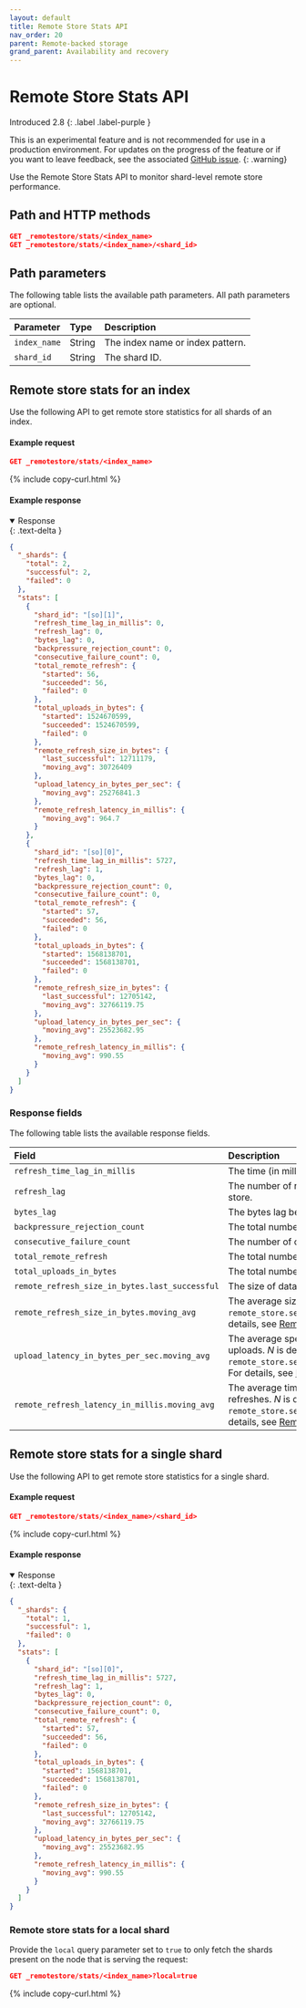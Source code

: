 ```yaml
---
layout: default
title: Remote Store Stats API 
nav_order: 20
parent: Remote-backed storage
grand_parent: Availability and recovery
---
```


# Remote Store Stats API
Introduced 2.8
{: .label .label-purple }

This is an experimental feature and is not recommended for use in a production environment. For updates on the progress of the feature or if you want to leave feedback, see the associated [GitHub issue](https://github.com/opensearch-project/OpenSearch/issues/1968).
{: .warning}

Use the Remote Store Stats API to monitor shard-level remote store performance.

## Path and HTTP methods

```json
GET _remotestore/stats/<index_name>
GET _remotestore/stats/<index_name>/<shard_id>
```

## Path parameters

The following table lists the available path parameters. All path parameters are optional.

Parameter | Type | Description
:--- | :--- | :---
`index_name` | String | The index name or index pattern.
`shard_id` | String | The shard ID.

## Remote store stats for an index

Use the following API to get remote store statistics for all shards of an index. 

#### Example request

```json
GET _remotestore/stats/<index_name>
```
{% include copy-curl.html %}

#### Example response

<details open markdown="block">
  <summary>
    Response
  </summary>
  {: .text-delta }

```json
{
  "_shards": {
    "total": 2,
    "successful": 2,
    "failed": 0
  },
  "stats": [
    {
      "shard_id": "[so][1]",
      "refresh_time_lag_in_millis": 0,
      "refresh_lag": 0,
      "bytes_lag": 0,
      "backpressure_rejection_count": 0,
      "consecutive_failure_count": 0,
      "total_remote_refresh": {
        "started": 56,
        "succeeded": 56,
        "failed": 0
      },
      "total_uploads_in_bytes": {
        "started": 1524670599,
        "succeeded": 1524670599,
        "failed": 0
      },
      "remote_refresh_size_in_bytes": {
        "last_successful": 12711179,
        "moving_avg": 30726409
      },
      "upload_latency_in_bytes_per_sec": {
        "moving_avg": 25276841.3
      },
      "remote_refresh_latency_in_millis": {
        "moving_avg": 964.7
      }
    },
    {
      "shard_id": "[so][0]",
      "refresh_time_lag_in_millis": 5727,
      "refresh_lag": 1,
      "bytes_lag": 0,
      "backpressure_rejection_count": 0,
      "consecutive_failure_count": 0,
      "total_remote_refresh": {
        "started": 57,
        "succeeded": 56,
        "failed": 0
      },
      "total_uploads_in_bytes": {
        "started": 1568138701,
        "succeeded": 1568138701,
        "failed": 0
      },
      "remote_refresh_size_in_bytes": {
        "last_successful": 12705142,
        "moving_avg": 32766119.75
      },
      "upload_latency_in_bytes_per_sec": {
        "moving_avg": 25523682.95
      },
      "remote_refresh_latency_in_millis": {
        "moving_avg": 990.55
      }
    }
  ]
}
```
</details>

### Response fields

The following table lists the available response fields. 

|Field	|Description	|
|:---	|:---	|
|`refresh_time_lag_in_millis`	|The time (in milliseconds) the remote refresh is behind the local refresh.	|
|`refresh_lag`	| The number of refreshes by which the remote store is lagging behind the local store.	|
|`bytes_lag`	| The bytes lag between the remote and local store.	|
|`backpressure_rejection_count`	| The total number of write rejections made because of remote store backpressure.	|
|`consecutive_failure_count`	| The number of consecutive remote refresh failures since the last success.	|
|`total_remote_refresh`	|The total number of remote refreshes.	|
|`total_uploads_in_bytes`	| The total number of bytes in all uploads to the remote store. |
|`remote_refresh_size_in_bytes.last_successful`	|The size of data uploaded in the last successful refresh.	|
|`remote_refresh_size_in_bytes.moving_avg`	|The average size of data (in bytes) uploaded in the last _N_ refreshes. _N_ is defined in `remote_store.segment.pressure.upload_bytes_moving_average_window_size`. For details, see [Remote segment backpressure]({{site.url}}{{site.baseurl}}/tuning-your-cluster/availability-and-recovery/remote-store/remote-segment-backpressure/).	|
|`upload_latency_in_bytes_per_sec.moving_avg`	|The average speed of remote store uploads (in bytes per second) for the last _N_ uploads. _N_ is defined in `remote_store.segment.pressure.upload_bytes_per_sec_moving_average_window_size`. For details, see [Remote segment backpressure]({{site.url}}{{site.baseurl}}/tuning-your-cluster/availability-and-recovery/remote-store/remote-segment-backpressure/).		|
|`remote_refresh_latency_in_millis.moving_avg`	|The average time taken by a single remote refresh during the last _N_ remote refreshes. _N_ is defined in `remote_store.segment.pressure.upload_time_moving_average_window_size`. For details, see [Remote segment backpressure]({{site.url}}{{site.baseurl}}/tuning-your-cluster/availability-and-recovery/remote-store/remote-segment-backpressure/).	|

## Remote store stats for a single shard

Use the following API to get remote store statistics for a single shard.

#### Example request

```json
GET _remotestore/stats/<index_name>/<shard_id>
```
{% include copy-curl.html %}

#### Example response

<details open markdown="block">
  <summary>
    Response
  </summary>
  {: .text-delta }

```json
{
  "_shards": {
    "total": 1,
    "successful": 1,
    "failed": 0
  },
  "stats": [
    {
      "shard_id": "[so][0]",
      "refresh_time_lag_in_millis": 5727,
      "refresh_lag": 1,
      "bytes_lag": 0,
      "backpressure_rejection_count": 0,
      "consecutive_failure_count": 0,
      "total_remote_refresh": {
        "started": 57,
        "succeeded": 56,
        "failed": 0
      },
      "total_uploads_in_bytes": {
        "started": 1568138701,
        "succeeded": 1568138701,
        "failed": 0
      },
      "remote_refresh_size_in_bytes": {
        "last_successful": 12705142,
        "moving_avg": 32766119.75
      },
      "upload_latency_in_bytes_per_sec": {
        "moving_avg": 25523682.95
      },
      "remote_refresh_latency_in_millis": {
        "moving_avg": 990.55
      }
    }
  ]
}
```
</details>

### Remote store stats for a local shard

Provide the `local` query parameter set to `true` to only fetch the shards present on the node that is serving the request:

```json
GET _remotestore/stats/<index_name>?local=true
```
{% include copy-curl.html %}